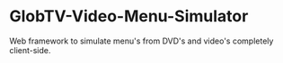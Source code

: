 # GlobTV-Video-Menu-Simulator
Web framework to simulate menu's from DVD's and video's completely client-side. 
